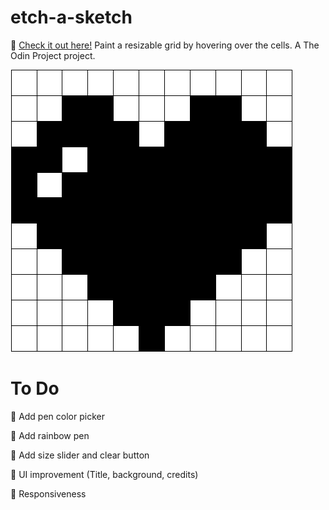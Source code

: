 # etch-a-sketch
🎉 [Check it out here!](https://freshmre.github.io/etch-a-sketch/)
Paint a resizable grid by hovering over the cells. A The Odin Project project.

![Heart](img/pixel-heart.png)

# To Do
🔴 Add pen color picker

🔴 Add rainbow pen

🔴 Add size slider and clear button

🔴 UI improvement (Title, background, credits)

🔴 Responsiveness
